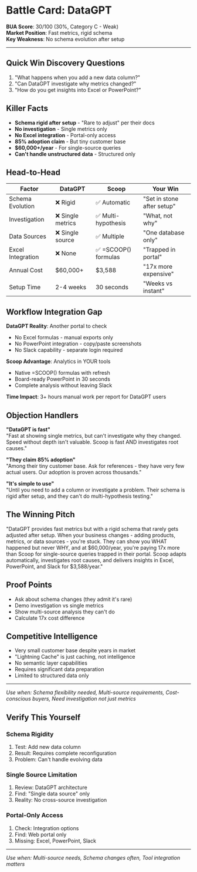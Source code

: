 # Battle Card: DataGPT

**BUA Score**: 30/100 (30%, Category C - Weak)  
**Market Position**: Fast metrics, rigid schema  
**Key Weakness**: No schema evolution after setup

---

## Quick Win Discovery Questions
1. "What happens when you add a new data column?"
2. "Can DataGPT investigate why metrics changed?"
3. "How do you get insights into Excel or PowerPoint?"

## Killer Facts
- **Schema rigid after setup** - "Rare to adjust" per their docs
- **No investigation** - Single metrics only
- **No Excel integration** - Portal-only access
- **85% adoption claim** - But tiny customer base
- **$60,000+/year** - For single-source queries
- **Can't handle unstructured data** - Structured only

## Head-to-Head

| Factor | DataGPT | Scoop | Your Win |
|--------|---------|-------|----------|
| Schema Evolution | ❌ Rigid | ✅ Automatic | "Set in stone after setup" |
| Investigation | ❌ Single metrics | ✅ Multi-hypothesis | "What, not why" |
| Data Sources | ❌ Single source | ✅ Multiple | "One database only" |
| Excel Integration | ❌ None | ✅ =SCOOP() formulas | "Trapped in portal" |
| Annual Cost | $60,000+ | $3,588 | "17x more expensive" |
| Setup Time | 2-4 weeks | 30 seconds | "Weeks vs instant" |

## Workflow Integration Gap

**DataGPT Reality**: Another portal to check
- No Excel formulas - manual exports only
- No PowerPoint integration - copy/paste screenshots
- No Slack capability - separate login required

**Scoop Advantage**: Analytics in YOUR tools
- Native =SCOOP() formulas with refresh
- Board-ready PowerPoint in 30 seconds
- Complete analysis without leaving Slack

**Time Impact**: 3+ hours manual work per report for DataGPT users

## Objection Handlers

**"DataGPT is fast"**  
"Fast at showing single metrics, but can't investigate why they changed. Speed without depth isn't valuable. Scoop is fast AND investigates root causes."

**"They claim 85% adoption"**  
"Among their tiny customer base. Ask for references - they have very few actual users. Our adoption is proven across thousands."

**"It's simple to use"**  
"Until you need to add a column or investigate a problem. Their schema is rigid after setup, and they can't do multi-hypothesis testing."

## The Winning Pitch
"DataGPT provides fast metrics but with a rigid schema that rarely gets adjusted after setup. When your business changes - adding products, metrics, or data sources - you're stuck. They can show you WHAT happened but never WHY, and at $60,000/year, you're paying 17x more than Scoop for single-source queries trapped in their portal. Scoop adapts automatically, investigates root causes, and delivers insights in Excel, PowerPoint, and Slack for $3,588/year."

## Proof Points
- Ask about schema changes (they admit it's rare)
- Demo investigation vs single metrics
- Show multi-source analysis they can't do
- Calculate 17x cost difference

## Competitive Intelligence
- Very small customer base despite years in market
- "Lightning Cache" is just caching, not intelligence
- No semantic layer capabilities
- Requires significant data preparation
- Limited to structured data only

---

*Use when: Schema flexibility needed, Multi-source requirements, Cost-conscious buyers, Need investigation not just metrics*
## Verify This Yourself

### Schema Rigidity
1. Test: Add new data column
2. Result: Requires complete reconfiguration
3. Problem: Can't handle evolving data

### Single Source Limitation
1. Review: DataGPT architecture
2. Find: "Single data source" only
3. Reality: No cross-source investigation

### Portal-Only Access
1. Check: Integration options
2. Find: Web portal only
3. Missing: Excel, PowerPoint, Slack

---

*Use when: Multi-source needs, Schema changes often, Tool integration matters*
